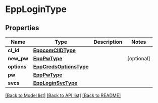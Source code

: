 # EppLoginType

## Properties
Name | Type | Description | Notes
------------ | ------------- | ------------- | -------------
**cl_id** | [**EppcomClIDType**](EppcomClIDType.md) |  | 
**new_pw** | [**EppPwType**](EppPwType.md) |  | [optional] 
**options** | [**EppCredsOptionsType**](EppCredsOptionsType.md) |  | 
**pw** | [**EppPwType**](EppPwType.md) |  | 
**svcs** | [**EppLoginSvcType**](EppLoginSvcType.md) |  | 

[[Back to Model list]](../README.md#documentation-for-models) [[Back to API list]](../README.md#documentation-for-api-endpoints) [[Back to README]](../README.md)

